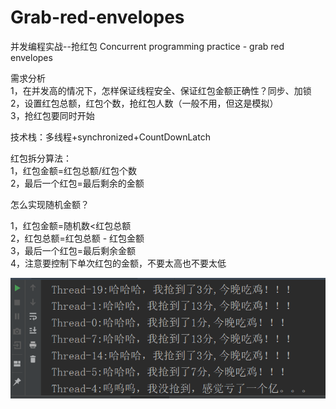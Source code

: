# Grab-red-envelopes
并发编程实战--抢红包  Concurrent programming practice - grab red envelopes

需求分析  
1，在并发高的情况下，怎样保证线程安全、保证红包金额正确性？同步、加锁  
2，设置红包总额，红包个数，抢红包人数（一般不用，但这是模拟）  
3，抢红包要同时开始  

技术栈：多线程+synchronized+CountDownLatch

红包拆分算法：  
1，红包金额=红包总额/红包个数  
2，最后一个红包=最后剩余的金额   

怎么实现随机金额？    

1，红包金额=随机数<红包总额  
2，红包总额=红包总额 - 红包金额  
3，最后一个红包=最后剩余金额  
4，注意要控制下单次红包的金额，不要太高也不要太低  

![image](演示.png)